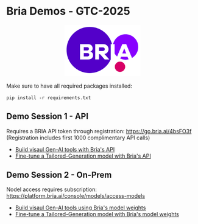 # Bria Demos - GTC-2025
<p align="center">
    <img src="./visuals/bria_logo.png" width="200"/>
</p>
<!-- <br> -->

Make sure to have all required packages installed:
```
pip install -r requirements.txt
```


## Demo Session 1 - API

Requires a BRIA API token through registration: https://go.bria.ai/4bsFO3f (Registration includes first 1000 complimentary API calls)

- [Build visaul Gen-AI tools with Bria's API](gtc_demo_api.ipynb)
- [Fine-tune a Tailored-Generation model with Bria's API](gtc_demo_fine_tune_api.ipynb)


## Demo Session 2 - On-Prem

Nodel access requires subscription: https://platform.bria.ai/console/models/access-models

- [Build visaul Gen-AI tools using Bria's model weights](gtc_demo_on_prem.ipynb)
- [Fine-tune a Tailored-Generation model with Bria's model weights](gtc_demo_fine_tune_on_prem.ipynb)


<br>


